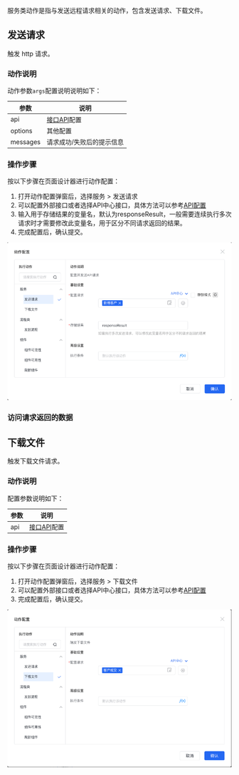 <!-- ---
id: 服务类
--- -->

服务类动作是指与发送远程请求相关的动作，包含发送请求、下载文件。

## 发送请求

触发 http 请求。

### 动作说明

动作参数`args`配置说明说明如下：

| 参数	| 说明	|
|  ----  | ----  |
| api	| [接口API](https://baidu.github.io/amis/zh-CN/docs/types/api)配置|
| options	| 其他配置 |
| messages	| 请求成功/失败后的提示信息 |

### 操作步骤
按以下步骤在页面设计器进行动作配置：
1. 打开动作配置弹窗后，选择服务 > 发送请求
2. 可以配置外部接口或者选择API中心接口，具体方法可以参考[API配置](https://baidu.github.io/amis/zh-CN/docs/types/api)
3. 输入用于存储结果的变量名，默认为responseResult，一般需要连续执行多次请求时才需要修改此变量名，用于区分不同请求返回的结果。
3. 完成配置后，确认提交。

![image](/img/页面设计/设计器/通用机制/配置事件交互/b30565abea98efae3007465d0.png)

### 访问请求返回的数据

## 下载文件

触发下载文件请求。

### 动作说明

配置参数说明如下：

| 参数	| 说明	|
|  ----  | ----  |
| api	| [接口API](https://baidu.github.io/amis/zh-CN/docs/types/api)配置|

### 操作步骤
按以下步骤在页面设计器进行动作配置：
1. 打开动作配置弹窗后，选择服务 > 下载文件
2. 可以配置外部接口或者选择API中心接口，具体方法可以参考[API配置](https://baidu.github.io/amis/zh-CN/docs/types/api)
3. 完成配置后，确认提交。

![image](/img/页面设计/设计器/通用机制/配置事件交互/41ba57fd8d0a85e37e81e5ccf.png)